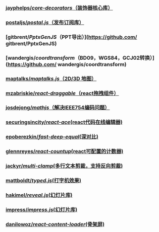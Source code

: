 ### [jayphelps/*core-decorators*（装饰器核心库）](https://github.com/jayphelps/core-decorators)

### [postaljs/*postal.js*（发布订阅库）](https://github.com/postaljs/postal.js)

### [gitbrent/*PptxGenJS*（PPT导出）](https://github.com/ gitbrent/PptxGenJS)

### [wandergis/*coordtransform*（BD09，WGS84，GCJ02转换）](https://github.com/ wandergis/coordtransform)

### [maptalks/*maptalks.js*（2D/3D 地图）](https://github.com/maptalks/maptalks.js) 

### [mzabriskie/*react-draggable*（react拖拽组件）](https://github.com/mzabriskie/react-draggable)

### [josdejong/*mathjs*（解决IEEE754编码问题）](https://github.com/josdejong/mathjs)

### [securingsincity/*react-ace*(react代码在线编辑器)](https://github.com/securingsincity/react-ace)

### [epoberezkin/*fast-deep-equal*(深对比)](https://github.com/epoberezkin/fast-deep-equal)

### [glennreyes/*react-countup*(react可配置的计数器)](https://github.com/glennreyes/react-countup)

### [jackyr/*multi-clamp*(多行文本剪裁，支持反向剪裁)](https://github.com/jackyr/multi-clamp)

### [mattboldt/*typed.js*(打字机效果)](https://github.com/mattboldt/typed.js)

### [hakimel/*reveal.js*(幻灯片库)](https://github.com/hakimel/reveal.js)

### [impress/*impress.js*(幻灯片库)](https://github.com/impress/impress.js)

### [danilowoz/*react-content-loader*(骨架屏)](https://github.com/danilowoz/react-content-loader)

